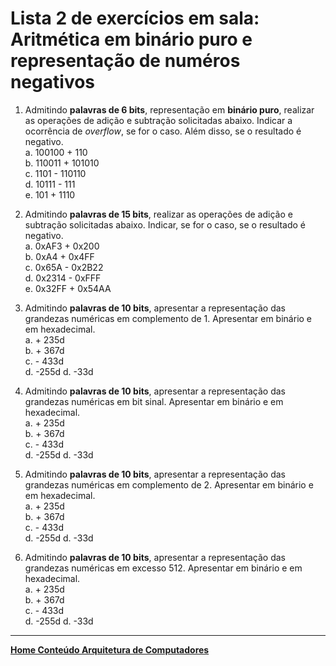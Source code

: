 # Lista 2 de exercícios em sala: Aritmética em binário puro e representação de numéros negativos 

1. Admitindo **palavras de 6 bits**, representação em **binário puro**, realizar as operações de adição e subtração solicitadas abaixo.
Indicar a ocorrência de *overflow*, se for o caso. Além disso, se o resultado é negativo.  
a. 100100 + 110  
b. 110011 + 101010  
c. 1101 - 110110  
d. 10111 - 111  
e. 101 + 1110  

2. Admitindo **palavras de 15 bits**, realizar as operações de adição e subtração solicitadas abaixo.
Indicar, se for o caso, se o resultado é negativo.  
a. 0xAF3 + 0x200  
b. 0xA4 + 0x4FF  
c. 0x65A - 0x2B22  
d. 0x2314 - 0xFFF  
e. 0x32FF + 0x54AA  

3. Admitindo **palavras de 10 bits**, apresentar a representação das grandezas numéricas em complemento de 1.
Apresentar em binário e em hexadecimal.  
a. + 235d  
b. + 367d  
c. - 433d  
d. -255d
d. -33d  

4. Admitindo **palavras de 10 bits**, apresentar a representação das grandezas numéricas em bit sinal.
Apresentar em binário e em hexadecimal.  
a. + 235d  
b. + 367d  
c. - 433d  
d. -255d
d. -33d  

5. Admitindo **palavras de 10 bits**, apresentar a representação das grandezas numéricas em complemento de 2.
Apresentar em binário e em hexadecimal.  
a. + 235d  
b. + 367d  
c. - 433d  
d. -255d
d. -33d  

6. Admitindo **palavras de 10 bits**, apresentar a representação das grandezas numéricas em excesso 512.
Apresentar em binário e em hexadecimal.  
a. + 235d  
b. + 367d  
c. - 433d  
d. -255d
d. -33d  

___
**[Home Conteúdo Arquitetura de Computadores](https://github.com/claytonjasilva/claytonjasilva.github.io/blob/main/arq_aulas.md)**   
